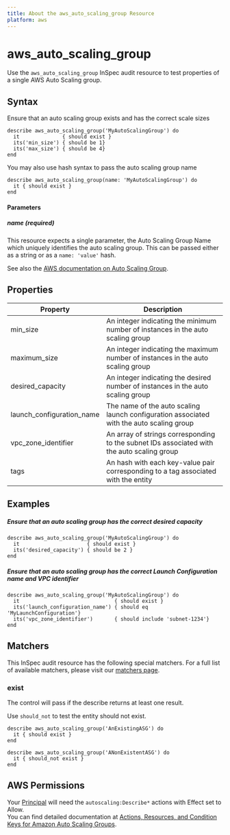 ```yaml
---
title: About the aws_auto_scaling_group Resource
platform: aws
---
```


# aws\_auto\_scaling\_group

Use the `aws_auto_scaling_group` InSpec audit resource to test properties of a single AWS Auto Scaling group. 

## Syntax

Ensure that an auto scaling group exists and has the correct scale sizes

    describe aws_auto_scaling_group('MyAutoScalingGroup') do
      it              { should exist }
      its('min_size') { should be 1}
      its('max_size') { should be 4}
    end  

You may also use hash syntax to pass the auto scaling group name
    
    describe aws_auto_scaling_group(name: 'MyAutoScalingGroup') do
      it { should exist }
    end

#### Parameters

##### name _(required)_

This resource expects a single parameter, the Auto Scaling Group Name which uniquely identifies the auto scaling group. 
This can be passed either as a string or as a `name: 'value'` hash.

See also the [AWS documentation on Auto Scaling Group](https://docs.aws.amazon.com/autoscaling/ec2/userguide/AutoScalingGroup.html).

## Properties

|Property                  | Description|
| ---                      | --- |
|min_size                  | An integer indicating the minimum number of instances in the auto scaling group |
|maximum_size              | An integer indicating the maximum number of instances in the auto scaling group |
|desired_capacity          | An integer indicating the desired  number of instances in the auto scaling group |
|launch_configuration_name | The name of the auto scaling launch configuration associated with the auto scaling group |
|vpc_zone_identifier       | An array of strings corresponding to the subnet IDs associated with the auto scaling group |
|tags                      | An hash with each key-value pair corresponding to a tag associated with the entity |


## Examples

##### Ensure that an auto scaling group has the correct desired capacity
    describe aws_auto_scaling_group('MyAutoScalingGroup') do
      it                      { should exist }
      its('desired_capacity') { should be 2 }
    end  
    
##### Ensure that an auto scaling group has the correct Launch Configuration name and VPC identifier
    describe aws_auto_scaling_group('MyAutoScalingGroup') do
      it                               { should exist }
      its('launch_configuration_name') { should eq 'MyLaunchConfiguration'}
      its('vpc_zone_identifier')       { should include 'subnet-1234'}
    end  
   
## Matchers

This InSpec audit resource has the following special matchers. For a full list of available matchers, please visit our [matchers page](https://www.inspec.io/docs/reference/matchers/).

### exist

The control will pass if the describe returns at least one result.

Use `should_not` to test the entity should not exist.

    describe aws_auto_scaling_group('AnExistingASG') do
      it { should exist }
    end

    describe aws_auto_scaling_group('ANonExistentASG') do
      it { should_not exist }
    end

## AWS Permissions

Your [Principal](https://docs.aws.amazon.com/IAM/latest/UserGuide/intro-structure.html#intro-structure-principal) will need the `autoscaling:Describe*` actions with Effect set to Allow.  
You can find detailed documentation at [Actions, Resources, and Condition Keys for Amazon Auto Scaling Groups](https://docs.aws.amazon.com/autoscaling/ec2/userguide/control-access-using-iam.html).

